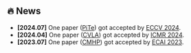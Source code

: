 ## 🔥 News

- **[2024.07]** One paper ([PiTe]()) got accepted by [ECCV 2024](https://eccv2024.ecva.net).
- **[2024.04]** One paper ([CVLA](https://doi.org/10.1145/3652583.3658094)) got accepted by [ICMR 2024](https://icmr2024.org).
- **[2023.07]** One paper ([CMHP](https://doi.org/10.3233/FAIA230438)) got accepted by [ECAI 2023](https://ecai2023.eu).
<!-- - **[2019.12]** I won the Silver Medal in EC-Final with [Xiaolong Li](https://gitee.com/lxl-233) &amp; [Hongliang Deng](https://github.com/Mug-9).
- **[2019.10]** I won the Bronze Medal in ICPC Nanjing Site with [Hao Yuan](https://github.com/Sanzo00) &amp; [Hongliang Deng](https://github.com/Mug-9). -->